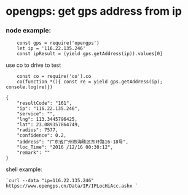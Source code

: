 # opengps: get gps address from ip


### node example:

```
    const gps = require('opengps')
    let ip = '116.22.135.246'
    const ipResult = (yield gps.getAddress(ip)).values[0]

```

use co to drive to test

```
    const co = require('co').co
    co(function *(){ const re = yield gps.getAddress(ip); console.log(re)})
```

    {
        "resultCode": "161",
        "ip": "116.22.135.246",
        "service": "",
        "lng": 113.3445796425,
        "lat": 23.089357864749,
        "radius": 7577,
        "confidence": 0.2,
        "address": "广东省广州市海珠区东环路16-18号",
        "loc_Time": "2016 /12/16 00:30:12",
        "remark": ""
    }

shell example:

    `curl --data "ip=116.22.135.246" https://www.opengps.cn/Data/IP/IPLocHiAcc.ashx `

